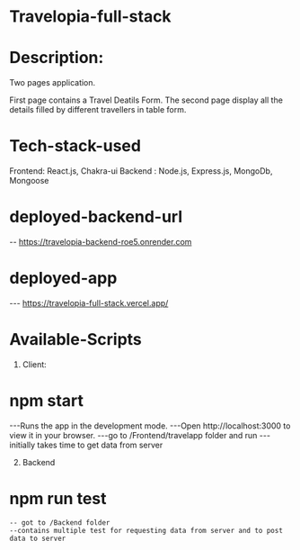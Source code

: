 # Travelopia-full-stack

# Description:
Two pages application.

First page contains a Travel Deatils Form.
The second page display all the details filled by different travellers in table form.

# Tech-stack-used
Frontend: React.js, Chakra-ui
Backend : Node.js, Express.js, MongoDb, Mongoose

# deployed-backend-url
 -- https://travelopia-backend-roe5.onrender.com

# deployed-app
 --- https://travelopia-full-stack.vercel.app/
# Available-Scripts
1. Client:
# npm start 
  ---Runs the app in the development mode.
  ---Open http://localhost:3000 to view it in your browser.
  ---go to /Frontend/travelapp folder and run 
  --- initially takes time to get data from server

2. Backend 
# npm run test 
    -- got to /Backend folder
    --contains multiple test for requesting data from server and to post data to server

